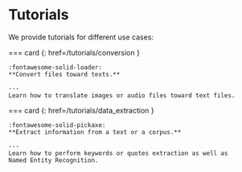 # Tutorials

We provide tutorials for different use cases:

<!-- --8<-- [start:tutorials] -->

=== card {: href=/tutorials/conversion }

    :fontawesome-solid-loader:
    **Convert files toward texts.**

    ---
    Learn how to translate images or audio files toward text files.

=== card {: href=/tutorials/data_extraction }

    :fontawesome-solid-pickaxe:
    **Extract information from a text or a corpus.**

    ---
    Learn how to perform keywords or quotes extraction as well as
    Named Entity Recognition.

<!-- --8<-- [end:tutorials] -->
